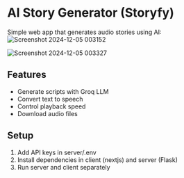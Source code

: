 ﻿
# AI Story Generator (Storyfy)

Simple web app that generates audio stories using AI:
![Screenshot 2024-12-05 003152](https://github.com/user-attachments/assets/32298570-365f-4ea8-9547-c8112cd25c86)

![Screenshot 2024-12-05 003327](https://github.com/user-attachments/assets/613f328a-416a-4d9f-874e-ff772ddb7459)


## Features

- Generate scripts with Groq LLM
- Convert text to speech
- Control playback speed
- Download audio files

## Setup

1. Add API keys in server/.env
2. Install dependencies in client (nextjs) and server (Flask)
3. Run server and client separately
